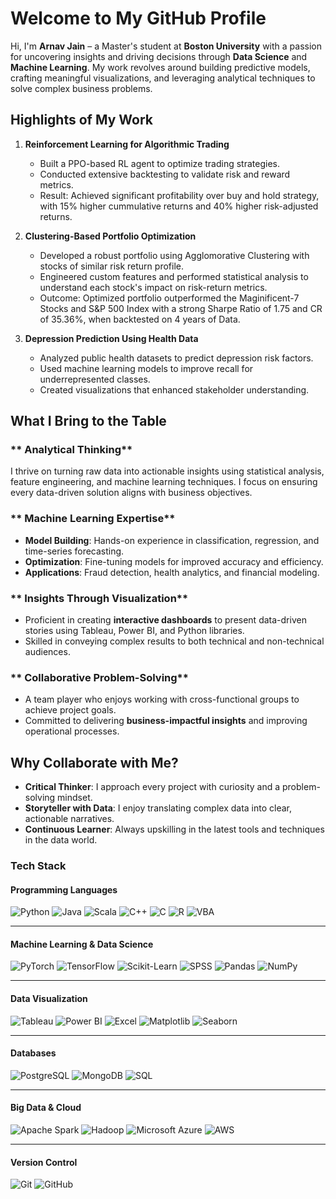 #  Welcome to My GitHub Profile

Hi, I'm **Arnav Jain** – a Master's student at **Boston University** with a passion for uncovering insights and driving decisions through **Data Science** and **Machine Learning**. My work revolves around building predictive models, crafting meaningful visualizations, and leveraging analytical techniques to solve complex business problems.

##  **Highlights of My Work**
1. **Reinforcement Learning for Algorithmic Trading**  
   - Built a PPO-based RL agent to optimize trading strategies.  
   - Conducted extensive backtesting to validate risk and reward metrics.  
   - Result: Achieved significant profitability over buy and hold strategy, with 15% higher cummulative returns and 40% higher risk-adjusted returns.   

2. **Clustering-Based Portfolio Optimization**  
   - Developed a robust portfolio using Agglomorative Clustering with stocks of similar risk return profile.   
   - Engineered custom features and performed statistical analysis to understand each stock's impact on risk-return metrics.  
   - Outcome: Optimized portfolio outperformed the Maginificent-7 Stocks and S&P 500 Index with a strong Sharpe Ratio of 1.75 and CR of 35.36%, when backtested on 4 years of Data.

3. **Depression Prediction Using Health Data**  
   - Analyzed public health datasets to predict depression risk factors.  
   - Used machine learning models to improve recall for underrepresented classes.  
   - Created visualizations that enhanced stakeholder understanding.

## **What I Bring to the Table**

### ** Analytical Thinking**
I thrive on turning raw data into actionable insights using statistical analysis, feature engineering, and machine learning techniques. I focus on ensuring every data-driven solution aligns with business objectives.

### ** Machine Learning Expertise**
- **Model Building**: Hands-on experience in classification, regression, and time-series forecasting.
- **Optimization**: Fine-tuning models for improved accuracy and efficiency.
- **Applications**: Fraud detection, health analytics, and financial modeling.

### ** Insights Through Visualization**
- Proficient in creating **interactive dashboards** to present data-driven stories using Tableau, Power BI, and Python libraries.
- Skilled in conveying complex results to both technical and non-technical audiences.

### ** Collaborative Problem-Solving**
- A team player who enjoys working with cross-functional groups to achieve project goals.
- Committed to delivering **business-impactful insights** and improving operational processes.

## **Why Collaborate with Me?**
- **Critical Thinker**: I approach every project with curiosity and a problem-solving mindset.
- **Storyteller with Data**: I enjoy translating complex data into clear, actionable narratives.
- **Continuous Learner**: Always upskilling in the latest tools and techniques in the data world.

### **Tech Stack**

#### **Programming Languages**  
![Python](https://img.shields.io/badge/Python-3776AB?style=for-the-badge&logo=python&logoColor=white) ![Java](https://img.shields.io/badge/Java-007396?style=for-the-badge&logo=java&logoColor=white) ![Scala](https://img.shields.io/badge/Scala-DC322F?style=for-the-badge&logo=scala&logoColor=white) ![C++](https://img.shields.io/badge/C++-00599C?style=for-the-badge&logo=cplusplus&logoColor=white) ![C](https://img.shields.io/badge/C-A8B9CC?style=for-the-badge&logo=c&logoColor=white) ![R](https://img.shields.io/badge/R-276DC3?style=for-the-badge&logo=r&logoColor=white) ![VBA](https://img.shields.io/badge/VBA-217346?style=for-the-badge&logo=microsoftoffice&logoColor=white)  

---

#### **Machine Learning & Data Science**  
![PyTorch](https://img.shields.io/badge/PyTorch-EE4C2C?style=for-the-badge&logo=pytorch&logoColor=white) ![TensorFlow](https://img.shields.io/badge/TensorFlow-FF6F00?style=for-the-badge&logo=tensorflow&logoColor=white) ![Scikit-Learn](https://img.shields.io/badge/Scikit--Learn-F7931E?style=for-the-badge&logo=scikit-learn&logoColor=white) ![SPSS](https://img.shields.io/badge/SPSS-0033A0?style=for-the-badge&logo=ibm&logoColor=white) ![Pandas](https://img.shields.io/badge/Pandas-150458?style=for-the-badge&logo=pandas&logoColor=white) ![NumPy](https://img.shields.io/badge/NumPy-013243?style=for-the-badge&logo=numpy&logoColor=white)  

---

#### **Data Visualization**  
![Tableau](https://img.shields.io/badge/Tableau-E97627?style=for-the-badge&logo=tableau&logoColor=white) ![Power BI](https://img.shields.io/badge/Power%20BI-F2C811?style=for-the-badge&logo=power-bi&logoColor=white) ![Excel](https://img.shields.io/badge/Microsoft%20Excel-217346?style=for-the-badge&logo=microsoftexcel&logoColor=white) ![Matplotlib](https://img.shields.io/badge/Matplotlib-13A9C9?style=for-the-badge&logo=python&logoColor=white) ![Seaborn](https://img.shields.io/badge/Seaborn-3776AB?style=for-the-badge&logo=python&logoColor=white)  

---

#### **Databases**  
![PostgreSQL](https://img.shields.io/badge/PostgreSQL-316192?style=for-the-badge&logo=postgresql&logoColor=white) ![MongoDB](https://img.shields.io/badge/MongoDB-47A248?style=for-the-badge&logo=mongodb&logoColor=white) ![SQL](https://img.shields.io/badge/SQL-003B57?style=for-the-badge&logo=postgresql&logoColor=white)  

---

#### **Big Data & Cloud**  
![Apache Spark](https://img.shields.io/badge/Apache%20Spark-E25A1C?style=for-the-badge&logo=apachespark&logoColor=white) ![Hadoop](https://img.shields.io/badge/Hadoop-66CCFF?style=for-the-badge&logo=apachehadoop&logoColor=white) ![Microsoft Azure](https://img.shields.io/badge/Microsoft%20Azure-0078D4?style=for-the-badge&logo=microsoftazure&logoColor=white) ![AWS](https://img.shields.io/badge/AWS-FF9900?style=for-the-badge&logo=amazonaws&logoColor=white)  

---

#### **Version Control**  
![Git](https://img.shields.io/badge/Git-F05032?style=for-the-badge&logo=git&logoColor=white) ![GitHub](https://img.shields.io/badge/GitHub-181717?style=for-the-badge&logo=github&logoColor=white)
